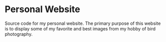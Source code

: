 # Personal Website

Source code for my personal website. The primary purpose of this website is to display some of my favorite and best images from my hobby of bird photography.
